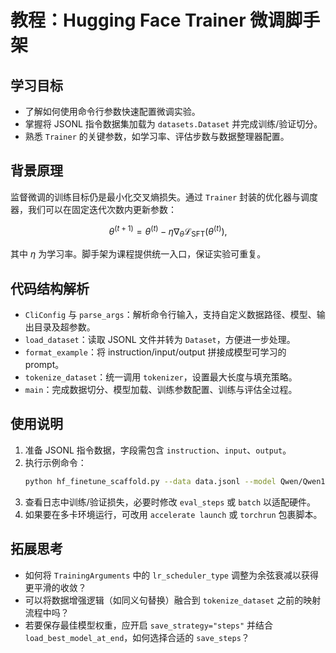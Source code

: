 # 教程：Hugging Face Trainer 微调脚手架

## 学习目标
- 了解如何使用命令行参数快速配置微调实验。
- 掌握将 JSONL 指令数据集加载为 `datasets.Dataset` 并完成训练/验证切分。
- 熟悉 `Trainer` 的关键参数，如学习率、评估步数与数据整理器配置。

## 背景原理
监督微调的训练目标仍是最小化交叉熵损失。通过 `Trainer` 封装的优化器与调度器，我们可以在固定迭代次数内更新参数：

$$
\theta^{(t+1)} = \theta^{(t)} - \eta \nabla_\theta \mathcal{L}_{\text{SFT}}(\theta^{(t)}),
$$

其中 $\eta$ 为学习率。脚手架为课程提供统一入口，保证实验可重复。

## 代码结构解析
- `CliConfig` 与 `parse_args`：解析命令行输入，支持自定义数据路径、模型、输出目录及超参数。
- `load_dataset`：读取 JSONL 文件并转为 `Dataset`，方便进一步处理。
- `format_example`：将 instruction/input/output 拼接成模型可学习的 prompt。
- `tokenize_dataset`：统一调用 `tokenizer`，设置最大长度与填充策略。
- `main`：完成数据切分、模型加载、训练参数配置、训练与评估全过程。

## 使用说明
1. 准备 JSONL 指令数据，字段需包含 `instruction`、`input`、`output`。
2. 执行示例命令：
   ```bash
   python hf_finetune_scaffold.py --data data.jsonl --model Qwen/Qwen1.5-0.5B --lr 1e-5 --epochs 3
   ```
3. 查看日志中训练/验证损失，必要时修改 `eval_steps` 或 `batch` 以适配硬件。
4. 如果要在多卡环境运行，可改用 `accelerate launch` 或 `torchrun` 包裹脚本。

## 拓展思考
- 如何将 `TrainingArguments` 中的 `lr_scheduler_type` 调整为余弦衰减以获得更平滑的收敛？
- 可以将数据增强逻辑（如同义句替换）融合到 `tokenize_dataset` 之前的映射流程中吗？
- 若要保存最佳模型权重，应开启 `save_strategy="steps"` 并结合 `load_best_model_at_end`，如何选择合适的 `save_steps`？

